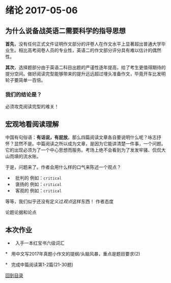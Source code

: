 # 绪论          2017-05-06


## 为什么说备战英语二需要科学的指导思想

**首先**，没有任何正式文件证明作文部分的评卷人在作文水平上显著超出普通大学毕业生。相比高考阅卷人员的专业性，英语二的作文部分评分具有难以估计的偶然性。

**其次**，选择题部分由于英语二科目出题的严谨性逐年提高，给了考生更值得期待的提分空间。做好阅读完型能够带来的提升远远超过埋头准备作文，毕竟开车比发明轮子要简单一百倍。

### 我们的结论是？
必须攻克阅读完型的难关！


## 宏观地看阅读理解

中国有句俗语：**有话说，有屁放**。那么四篇阅读文章各自要说明什么呢？咏志抒怀？显然不是。中篇阅读之所以成为文章，是因为它能讲清楚一件事，一个问题。它的出现必须为了一个中心思想而服务。考场上绝不会看到为了发发牢骚、侃侃大山而填的流水账。

于是，问题来了。作者会用什么样的口气来陈述一个观点？
*   批判的
例如：`critical`
*   褒扬的
例如：`critical`
*   客观的
例如：`critical`

等等，我们似乎还没有定义过*观点*这样东西！
作者态度

论题论据和论点



## 本次作业
*   入手一本红宝书六级词汇

*   用中文写2017年真题小作文的提纲/头脑风暴，重点是题目要求(2)

*   完成中篇阅读第1-2篇(21-30题)
    
[回到目录](https://github.com/Comac123/EN666/blob/master/README.md)
